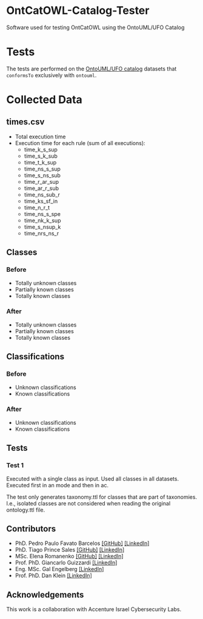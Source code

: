 # OntCatOWL-Catalog-Tester

Software used for testing OntCatOWL using the OntoUML/UFO Catalog

# Tests

The tests are performed on the [OntoUML/UFO catalog](https://github.com/unibz-core/ontouml-models) datasets
that `conformsTo` exclusively with `ontouml`.

# Collected Data

## times.csv

- Total execution time
- Execution time for each rule (sum of all executions):
    - time_k_s_sup
    - time_s_k_sub
    - time_t_k_sup
    - time_ns_s_sup
    - time_s_ns_sub
    - time_r_ar_sup
    - time_ar_r_sub
    - time_ns_sub_r
    - time_ks_sf_in
    - time_n_r_t
    - time_ns_s_spe
    - time_nk_k_sup
    - time_s_nsup_k
    - time_nrs_ns_r

## Classes

### Before

- Totally unknown classes
- Partially known classes
- Totally known classes

### After

- Totally unknown classes
- Partially known classes
- Totally known classes

## Classifications

### Before

- Unknown classifications
- Known classifications

### After

- Unknown classifications
- Known classifications


## Tests

### Test 1

Executed with a single class as input. Used all classes in all datasets. Executed first in an mode and then in ac.  

The test only generates taxonomy.ttl for classes that are part of taxonomies. I.e., isolated classes are not considered when reading the original ontology.ttl file.

## Contributors

- PhD. Pedro Paulo Favato Barcelos [[GitHub]](https://github.com/pedropaulofb) [[LinkedIn]](https://www.linkedin.com/in/pedro-paulo-favato-barcelos/)
- PhD. Tiago Prince Sales [[GitHub]](https://github.com/tgoprince) [[LinkedIn]](https://www.linkedin.com/in/tiago-sales/)
- MSc. Elena Romanenko [[GitHub]](https://github.com/mozzherina) [[LinkedIn]]()
- Prof. PhD. Giancarlo Guizzardi [[LinkedIn]](https://www.linkedin.com/in/giancarlo-guizzardi-bb51aa75/)
- Eng. MSc. Gal Engelberg [[LinkedIn]](https://www.linkedin.com/in/gal-engelberg/)
- Prof. PhD. Dan Klein [[LinkedIn]](https://www.linkedin.com/in/~danklein/)

## Acknowledgements

This work is a collaboration with Accenture Israel Cybersecurity Labs.